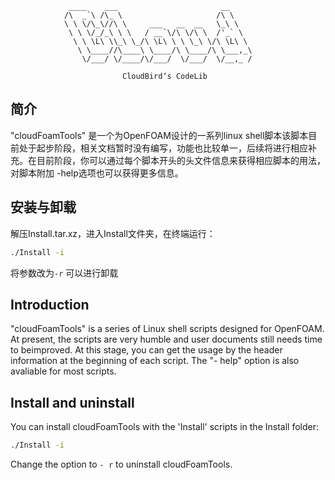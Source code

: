                  ____    ___                       __     
                /\  _`\ /\_ \                     /\ \    
                \ \ \/\_\//\ \     ___   __  __   \_\ \   
                 \ \ \/_/_\ \ \   / __`\/\ \/\ \  /'_` \  
                  \ \ \L\ \\_\ \_/\ \L\ \ \ \_\ \/\ \L\ \ 
                   \ \____//\____\ \____/\ \____/\ \___,_\
                    \/___/ \/____/\/___/  \/___/  \/__,_ /

                             CloudBird‘s CodeLib

## 简介
"cloudFoamTools" 是一个为OpenFOAM设计的一系列linux shell脚本该脚本目前处于起步阶段，相关文档暂时没有编写，功能也比较单一，后续将进行相应补充。在目前阶段，你可以通过每个脚本开头的头文件信息来获得相应脚本的用法，对脚本附加 -help选项也可以获得更多信息。
## 安装与卸载
解压Install.tar.xz，进入Install文件夹，在终端运行：
```sh
./Install -i
```
将参数改为`-r` 可以进行卸载

## Introduction
"cloudFoamTools" is a series of Linux shell scripts designed for OpenFOAM. At present, the scripts are very humble and user documents still needs time to beimproved. At this stage, you can get the usage  by the header information at the beginning of each script. The "- help" option is also avaliable for most scripts.
## Install and uninstall
You can install cloudFoamTools with the 'Install' scripts in the Install folder:
```sh
./Install -i
```
Change the option to `- r`  to uninstall cloudFoamTools.